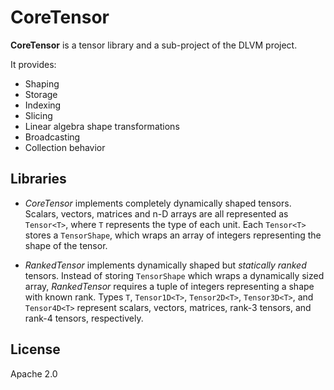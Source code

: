 # CoreTensor

**CoreTensor** is a tensor library and a sub-project of the DLVM project.

It provides:
- Shaping
- Storage
- Indexing
- Slicing
- Linear algebra shape transformations
- Broadcasting
- Collection behavior

## Libraries

- *CoreTensor* implements completely dynamically shaped tensors. Scalars, vectors, matrices
and n-D arrays are all represented as `Tensor<T>`, where `T` represents the type of each unit.
Each `Tensor<T>` stores a `TensorShape`, which wraps an array of integers representing the
shape of the tensor.

- *RankedTensor* implements dynamically shaped but *statically ranked* tensors. Instead of
storing `TensorShape` which wraps a dynamically sized array, *RankedTensor* requires a tuple of
integers representing a shape with known rank. Types `T`, `Tensor1D<T>`, `Tensor2D<T>`, `Tensor3D<T>`, and 
`Tensor4D<T>` represent scalars, vectors, matrices, rank-3 tensors, and rank-4 tensors, respectively.

## License

Apache 2.0
